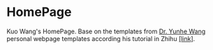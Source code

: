 # HomePage
Kuo Wang's HomePage.
Base on the templates from [Dr. Yunhe Wang](https://github.com/YunheWang/HomePage) personal webpage templates according his tutorial in Zhihu [[link]](https://www.zhihu.com/question/281476526/answer/1306440617).
